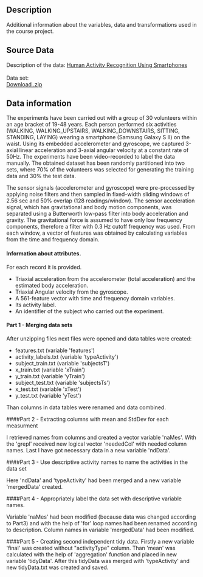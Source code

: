 

## Description

Additional information about the variables, data and transformations used in the course project.

## Source Data 
Description of the data:
<a href = http://archive.ics.uci.edu/ml/datasets/Human+Activity+Recognition+Using+Smartphones>
Human Activity Recognition Using Smartphones</a><br><br>
Data set:<br>
<a href = https://d396qusza40orc.cloudfront.net/getdata%2Fprojectfiles%2FUCI%20HAR%20Dataset.zip > Download .zip </a></p>

## Data information

The experiments have been carried out with a group of 30 volunteers within an age bracket of 19-48 years. Each person performed six activities (WALKING, WALKING_UPSTAIRS, WALKING_DOWNSTAIRS, SITTING, STANDING, LAYING) wearing a smartphone (Samsung Galaxy S II) on the waist. Using its embedded accelerometer and gyroscope, we captured 3-axial linear acceleration and 3-axial angular velocity at a constant rate of 50Hz. The experiments have been video-recorded to label the data manually. The obtained dataset has been randomly partitioned into two sets, where 70% of the volunteers was selected for generating the training data and 30% the test data. 

The sensor signals (accelerometer and gyroscope) were pre-processed by applying noise filters and then sampled in fixed-width sliding windows of 2.56 sec and 50% overlap (128 readings/window). The sensor acceleration signal, which has gravitational and body motion components, was separated using a Butterworth low-pass filter into body acceleration and gravity. The gravitational force is assumed to have only low frequency components, therefore a filter with 0.3 Hz cutoff frequency was used. From each window, a vector of features was obtained by calculating variables from the time and frequency domain.

#### Information about attributes.

For each record it is provided.

- Triaxial acceleration from the accelerometer (total acceleration) and the estimated body acceleration.
- Triaxial Angular velocity from the gyroscope. 
- A 561-feature vector with time and frequency domain variables. 
- Its activity label. 
- An identifier of the subject who carried out the experiment.

#### Part 1 - Merging data sets
After unzipping files next files were opened and data tables were created:

- features.txt (variable 'features')
- activity_labels.txt (variable 'typeActivity')
- subject_train.txt (variable 'subjectsT')
- x_train.txt (variable 'xTrain')
- y_train.txt (variable 'yTrain')
- subject_test.txt (variable 'subjectsTs')
- x_test.txt (variable 'xTest')
- y_test.txt (variable 'yTest')

Than columns in data tables were renamed and data combined.

####Part 2 - Extracting columns with mean and StdDev for each measurment

I retrieved names from columns and created a vector variable 'naMes'. With the 'grepl' received new logical vector 'neededCol' with needed column names. Last I have got necessary data in a new variable 'ndData'.

####Part 3 - Use descriptive activity names to name the activities in the data set

Here 'ndData' and 'typeActivity' had been merged and a new variable 'mergedData' created.

####Part 4 - Appropriately label the data set with descriptive variable names.

Variable 'naMes' had been modified (because data was changed according to Part3) and with the help of 'for' loop names had been renamed according to description. Column names in variable 'mergedData' had been modified. 

####Part 5 - Creating second independent tidy data.
Firstly a new variable 'final' was created without "activityType" column. Than 'mean' was calculated with the help of 'aggregation' function and placed in new variable 'tidyData'. After this tidyData was merged with 'typeActivity' and new tidyData.txt was created and saved.
